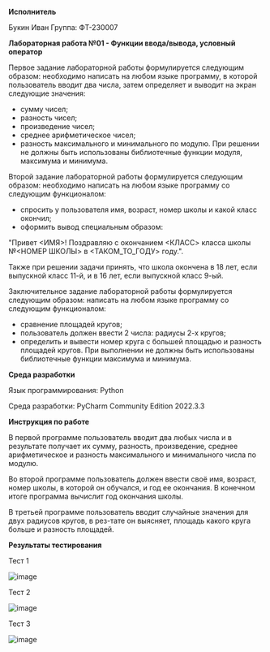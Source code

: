  
**Исполнитель**

Букин Иван
Группа: ФТ-230007

**Лабораторная работа №01 - Функции ввода/вывода, условный оператор**

Первое задание лабораторной работы формулируется следующим образом: необходимо написать на любом языке программу, в которой пользователь вводит два числа, затем определяет и выводит на экран следующие значения: 
- сумму чисел;
- разность чисел;
- произведение чисел; 
- среднее арифметическое чисел;
- разность максимального и минимального по модулю.
При решении не должны быть использованы библиотечные функции модуля, максимума и минимума. 

Второй задание лабораторной работы формулируется следующим образом: необходимо написать на любом языке программу со следующим функционалом: 
- спросить у пользователя имя, возраст, номер школы и какой класс окончил;
- оформить вывод специальным образом:

"Привет <ИМЯ>!
Поздравляю с окончанием <КЛАСС> класса школы №<НОМЕР ШКОЛЫ>
в <ТАКОМ_ТО_ГОДУ> году.". 

Также при решении задачи принять, что школа окончена в 18 лет, если выпускной класс 11-й, и в 16 лет, если выпускной класс 9-ый. 

Заключительное задание лабораторной работы формулируется следующим образом: написать на любом языке программу со следующим функционалом: 
- сравнение площадей кругов; 
- пользователь должен ввести 2 числа: радиусы 2-х кругов;
- определить и вывести номер круга с большей площадью и разность площадей кругов. 
При выполнении не должны быть использованы библиотечные функции максимума и минимума.

**Среда разработки**

Язык программирования: Python

Среда разработки: PyCharm Community Edition 2022.3.3

**Инструкция по работе**

В первой программе пользователь вводит два любых числа и в результате получает их сумму, разность, произведение, среднее арифметическое и разность максимального и минимального числа по модулю.

Во второй программе пользователь должен ввести своё имя, возраст, номер школы, в которой он обучался, и год ее окончания. В конечном итоге программа вычислит год окончания школы. 

В третьей программе пользователь вводит случайные значения для двух радиусов кругов, в рез-тате он выясняет, площадь какого круга больше и разность площадей.

**Результаты тестирования**

Тест 1

![image](https://github.com/user-attachments/assets/d048662f-64b9-4620-a35e-7572cb8d99b5)

Тест 2 

![image](https://github.com/user-attachments/assets/a2956438-be61-4468-991c-c0d7b4861305)

Тест 3 

![image](https://github.com/user-attachments/assets/f0761161-9d82-4cdf-9d3c-9876fcf2c398)




